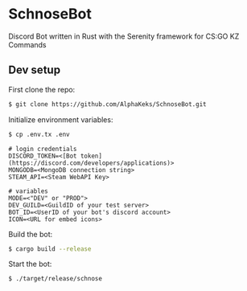 # SchnoseBot

Discord Bot written in Rust with the Serenity framework for CS:GO KZ Commands

## Dev setup

First clone the repo:

```sh
$ git clone https://github.com/AlphaKeks/SchnoseBot.git
```

Initialize environment variables:

```sh
$ cp .env.tx .env
```

```
# login credentials
DISCORD_TOKEN=<[Bot token](https://discord.com/developers/applications)>
MONGODB=<MongoDB connection string>
STEAM_API=<Steam WebAPI Key>

# variables
MODE=<"DEV" or "PROD">
DEV_GUILD=<GuildID of your test server>
BOT_ID=<UserID of your bot's discord account>
ICON=<URL for embed icons>
```

Build the bot:

```sh
$ cargo build --release
```

Start the bot:

```sh
$ ./target/release/schnose
```
